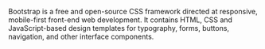 Bootstrap is a free and open-source CSS framework directed at responsive, mobile-first front-end web development. It contains HTML, CSS and JavaScript-based design templates for typography, forms, buttons, navigation, and other interface components.